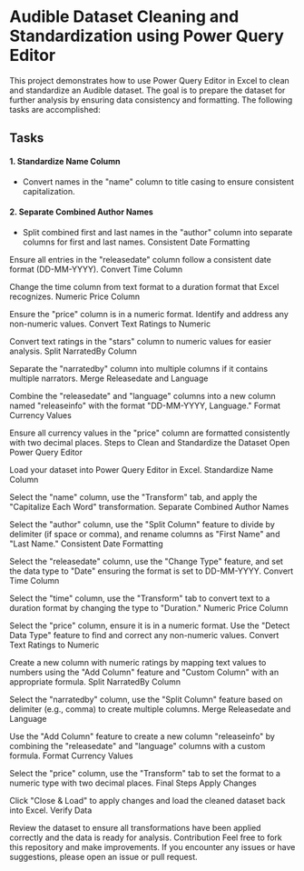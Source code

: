 # Audible Dataset Cleaning and Standardization using Power Query Editor
This project demonstrates how to use Power Query Editor in Excel to clean and standardize an Audible dataset. The goal is to prepare the dataset for further analysis by ensuring data consistency and formatting. The following tasks are accomplished:

## Tasks
#### 1. Standardize Name Column

- Convert names in the "name" column to title casing to ensure consistent capitalization.
#### 2. Separate Combined Author Names

- Split combined first and last names in the "author" column into separate columns for first and last names.
Consistent Date Formatting

Ensure all entries in the "releasedate" column follow a consistent date format (DD-MM-YYYY).
Convert Time Column

Change the time column from text format to a duration format that Excel recognizes.
Numeric Price Column

Ensure the "price" column is in a numeric format. Identify and address any non-numeric values.
Convert Text Ratings to Numeric

Convert text ratings in the "stars" column to numeric values for easier analysis.
Split NarratedBy Column

Separate the "narratedby" column into multiple columns if it contains multiple narrators.
Merge Releasedate and Language

Combine the "releasedate" and "language" columns into a new column named "releaseinfo" with the format "DD-MM-YYYY, Language."
Format Currency Values

Ensure all currency values in the "price" column are formatted consistently with two decimal places.
Steps to Clean and Standardize the Dataset
Open Power Query Editor

Load your dataset into Power Query Editor in Excel.
Standardize Name Column

Select the "name" column, use the "Transform" tab, and apply the "Capitalize Each Word" transformation.
Separate Combined Author Names

Select the "author" column, use the "Split Column" feature to divide by delimiter (if space or comma), and rename columns as "First Name" and "Last Name."
Consistent Date Formatting

Select the "releasedate" column, use the "Change Type" feature, and set the data type to "Date" ensuring the format is set to DD-MM-YYYY.
Convert Time Column

Select the "time" column, use the "Transform" tab to convert text to a duration format by changing the type to "Duration."
Numeric Price Column

Select the "price" column, ensure it is in a numeric format. Use the "Detect Data Type" feature to find and correct any non-numeric values.
Convert Text Ratings to Numeric

Create a new column with numeric ratings by mapping text values to numbers using the "Add Column" feature and "Custom Column" with an appropriate formula.
Split NarratedBy Column

Select the "narratedby" column, use the "Split Column" feature based on delimiter (e.g., comma) to create multiple columns.
Merge Releasedate and Language

Use the "Add Column" feature to create a new column "releaseinfo" by combining the "releasedate" and "language" columns with a custom formula.
Format Currency Values

Select the "price" column, use the "Transform" tab to set the format to a numeric type with two decimal places.
Final Steps
Apply Changes

Click "Close & Load" to apply changes and load the cleaned dataset back into Excel.
Verify Data

Review the dataset to ensure all transformations have been applied correctly and the data is ready for analysis.
Contribution
Feel free to fork this repository and make improvements. If you encounter any issues or have suggestions, please open an issue or pull request.
